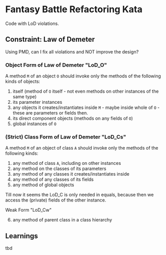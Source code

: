 # Fantasy Battle Refactoring Kata

Code with LoD violations. 

## Constraint: Law of Demeter

Using PMD, can I fix all violations and NOT improve the design?

### Object Form of Law of Demeter "LoD_O"

A method `M` of an object `O` should invoke only the methods of the following kinds of objects: 

1. itself (method of `O` itself - not even methods on other instances of the same type) 
2. its parameter instances 
3. any objects it creates/instantiates inside `M` - maybe inside whole of `O` - these are parameters or fields then. 
4. its direct component objects (methods on any fields of `O`) 
5. global instances of `O`

### (Strict) Class Form of Law of Demeter "LoD_Cs"

A method `M` of an object of class `A` should invoke only the methods of the following kinds: 

1. any method of class `A`, including on other instances 
2. any method on the classes of its parameters 
3. any method of any classes it creates/instantiates inside
4. any method of any classes of its fields 
5. any method of global objects

Till now it seems the LoD_C is only needed in equals, because then we access the (private) fields of the other instance.

Weak Form "LoD_Cw"

6. any method of parent class in a class hierarchy

## Learnings

tbd

